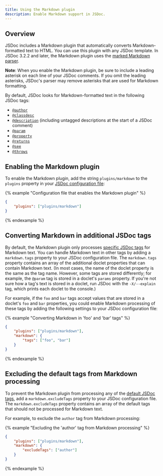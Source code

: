 ```yaml
---
title: Using the Markdown plugin
description: Enable Markdown support in JSDoc.
---
```


## Overview

JSDoc includes a Markdown plugin that automatically converts Markdown-formatted text to HTML. You
can use this plugin with any JSDoc template. In JSDoc 3.2.2 and later, the Markdown plugin uses the
[marked Markdown parser][marked].

**Note**: When you enable the Markdown plugin, be sure to include a leading asterisk on each line of
your JSDoc comments. If you omit the leading asterisks, JSDoc's parser may remove asterisks that are
used for Markdown formatting.

<a name="default-tags"></a>
By default, JSDoc looks for Markdown-formatted text in the following JSDoc tags:

+ [`@author`][author-tag]
+ [`@classdesc`][classdesc-tag]
+ [`@description`][description-tag] (including untagged descriptions at the start of a JSDoc
comment)
+ [`@param`][param-tag]
+ [`@property`][property-tag]
+ [`@returns`][returns-tag]
+ [`@see`][see-tag]
+ [`@throws`][throws-tag]

[additional-tags]: #additional-tags
[author-tag]: tags-author.html
[classdesc-tag]: tags-classdesc.html
[description-tag]: tags-description.html
[marked]: https://github.com/chjj/marked
[param-tag]: tags-param.html
[property-tag]: tags-property.html
[returns-tag]: tags-returns.html
[see-tag]: tags-see.html
[throws-tag]: tags-throws.html


## Enabling the Markdown plugin

To enable the Markdown plugin, add the string `plugins/markdown` to the `plugins` property in your
[JSDoc configuration file][config-file]:

{% example "Configuration file that enables the Markdown plugin" %}

```json
{
    "plugins": ["plugins/markdown"]
}
```
{% endexample %}

[config-file]: about-configuring-jsdoc.html


## Converting Markdown in additional JSDoc tags

By default, the Markdown plugin only processes [specific JSDoc tags][default-tags] for Markdown
text. You can handle Markdown text in other tags by adding a `markdown.tags` property to your JSDoc
configuration file. The `markdown.tags` property contains an array of the additional doclet
properties that can contain Markdown text. (In most cases, the name of the doclet property is the
same as the tag name. However, some tags are stored differently; for example, the `@param` tag is
stored in a doclet's `params` property. If you're not sure how a tag's text is stored in a doclet,
run JSDoc with the `-X/--explain` tag, which prints each doclet to the console.)

For example, if the `foo` and `bar` tags accept values that are stored in a doclet's `foo` and `bar`
properties, you could enable Markdown processing of these tags by adding the following settings to
your JSDoc configuration file:

{% example "Converting Markdown in 'foo' and 'bar' tags" %}

```json
{
    "plugins": ["plugins/markdown"],
    "markdown": {
        "tags": ["foo", "bar"]
    }
}
```
{% endexample %}

[default-tags]: #default-tags


## Excluding the default tags from Markdown processing

To prevent the Markdown plugin from processing any of the [default JSDoc tags][default-tags], add a
`markdown.excludeTags` property to your JSDoc configuration file. The `markdown.excludeTags`
property contains an array of the default tags that should not be processed for Markdown text.

For example, to exclude the `author` tag from Markdown processing:

{% example "Excluding the 'author' tag from Markdown processing" %}

```json
{
    "plugins": ["plugins/markdown"],
    "markdown": {
        "excludeTags": ["author"]
    }
}
```
{% endexample %}
